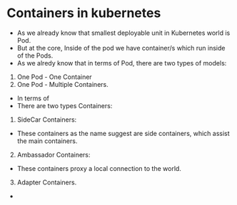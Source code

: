 # Containers in kubernetes

- As we already know that smallest deployable unit in Kubernetes world is Pod.
- But at the core, Inside of the pod we have container/s which run inside of the Pods.
- As we alredy know that in terms of Pod, there are two types of models:
1. One Pod - One Container
2. One Pod - Multiple Containers.

- In terms of 
- There are two types Containers:

1. SideCar Containers:
- These containers as the name suggest are side containers, which assist the main containers.

2. Ambassador Containers:
- These containers proxy a local connection to the world.

3. Adapter Containers.
- 
